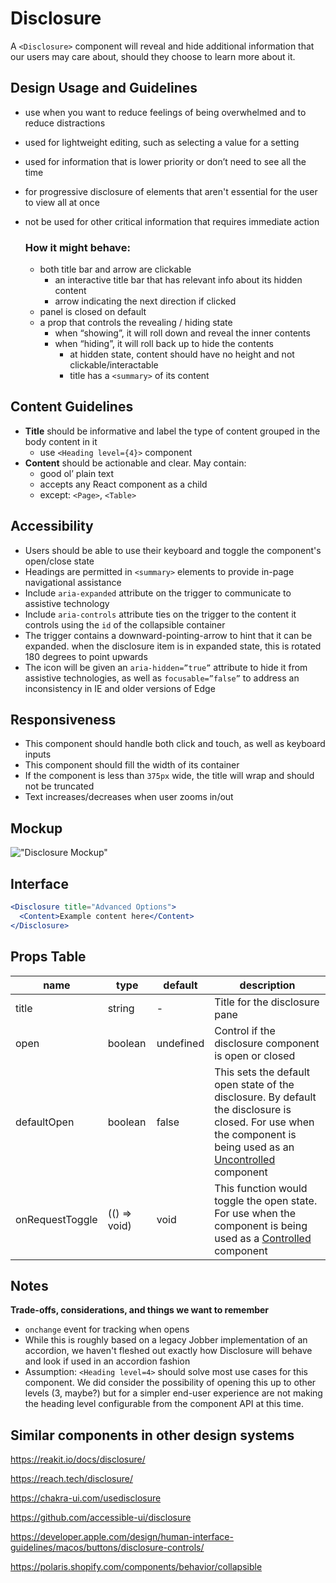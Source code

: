 # Disclosure

A `<Disclosure>` component will reveal and hide additional information that our
users may care about, should they choose to learn more about it.

## Design Usage and Guidelines

- use when you want to reduce feelings of being overwhelmed and to reduce
  distractions
- used for lightweight editing, such as selecting a value for a setting
- used for information that is lower priority or don’t need to see all the time
- for progressive disclosure of elements that aren't essential for the user to
  view all at once
- not be used for other critical information that requires immediate action

  ### How it might behave:

  - both title bar and arrow are clickable
    - an interactive title bar that has relevant info about its hidden content
    - arrow indicating the next direction if clicked
  - panel is closed on default
  - a prop that controls the revealing / hiding state
    - when “showing”, it will roll down and reveal the inner contents
    - when “hiding”, it will roll back up to hide the contents
      - at hidden state, content should have no height and not
        clickable/interactable
      - title has a `<summary>` of its content

## Content Guidelines

- **Title** should be informative and label the type of content grouped in the
  body content in it
  - use `<Heading level={4}>` component
- **Content** should be actionable and clear. May contain:
  - good ol’ plain text
  - accepts any React component as a child
  - except: `<Page>`, `<Table>`

## Accessibility

- Users should be able to use their keyboard and toggle the component's
  open/close state
- Headings are permitted in `<summary>` elements to provide in-page navigational
  assistance
- Include `aria-expanded` attribute on the trigger to communicate to assistive
  technology
- Include `aria-controls` attribute ties on the trigger to the content it
  controls using the `id` of the collapsible container
- The trigger contains a downward-pointing-arrow to hint that it can be
  expanded. when the disclosure item is in expanded state, this is rotated 180
  degrees to point upwards
- The icon will be given an `aria-hidden=”true”` attribute to hide it from
  assistive technologies, as well as `focusable=”false”` to address an
  inconsistency in IE and older versions of Edge

## Responsiveness

- This component should handle both click and touch, as well as keyboard inputs
- This component should fill the width of its container
- If the component is less than `375px` wide, the title will wrap and should not
  be truncated
- Text increases/decreases when user zooms in/out

## Mockup

!["Disclosure Mockup"](https://gist.githubusercontent.com/kingstonfung/b882aa211f4213b1ac89bd515dc48a50/raw/efef596279fa0070d26b67cd364e533ca3d572bd/image2.png)

## Interface

```jsx
<Disclosure title="Advanced Options">
  <Content>Example content here</Content>
</Disclosure>
```

## Props Table

| name            | type         | default   | description                                                                                                                                                                                                             |
| --------------- | ------------ | --------- | ----------------------------------------------------------------------------------------------------------------------------------------------------------------------------------------------------------------------- |
| title           | string       | -         | Title for the disclosure pane                                                                                                                                                                                           |
| open            | boolean      | undefined | Control if the disclosure component is open or closed                                                                                                                                                                   |
| defaultOpen     | boolean      | false     | This sets the default open state of the disclosure. By default the disclosure is closed. For use when the component is being used as an [Uncontrolled](https://reactjs.org/docs/uncontrolled-components.html) component |
| onRequestToggle | (() => void) | void      | This function would toggle the open state. For use when the component is being used as a [Controlled](https://reactjs.org/docs/forms.html#controlled-components) component                                              |

## Notes

**Trade-offs, considerations, and things we want to remember**

- `onchange` event for tracking when opens
- While this is roughly based on a legacy Jobber implementation of an accordion,
  we haven't fleshed out exactly how Disclosure will behave and look if used in
  an accordion fashion
- Assumption: `<Heading level=4>` should solve most use cases for this
  component. We did consider the possibility of opening this up to other levels
  (3, maybe?) but for a simpler end-user experience are not making the heading
  level configurable from the component API at this time.

## Similar components in other design systems

https://reakit.io/docs/disclosure/

https://reach.tech/disclosure/

https://chakra-ui.com/usedisclosure

https://github.com/accessible-ui/disclosure

https://developer.apple.com/design/human-interface-guidelines/macos/buttons/disclosure-controls/

https://polaris.shopify.com/components/behavior/collapsible
